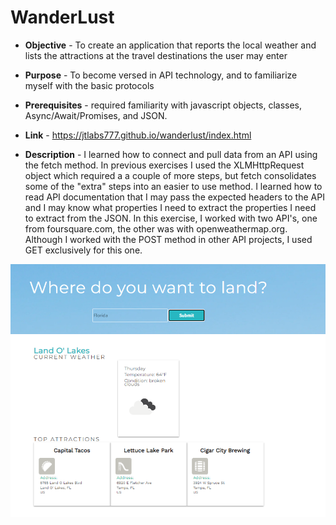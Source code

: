 # WanderLust 

* **Objective** - To create an application that reports the local weather and lists the attractions at the travel destinations the user may enter
* **Purpose**  -  To become versed in API technology, and to familiarize myself with the basic protocols
* **Prerequisites**  - required familiarity with javascript objects, classes, Async/Await/Promises, and JSON.
* **Link** - https://jtlabs777.github.io/wanderlust/index.html


* **Description** - I learned how to connect and pull data from an API using the fetch method. In previous exercises I used the XLMHttpRequest object which required a a couple of more steps, but fetch consolidates some of the "extra" steps into an easier to use method. I learned how to read API documentation that I may pass the expected headers to the API and I may know what properties I need to 
extract the properties I need to extract from the JSON. In this exercise, I worked with two API's, one from foursquare.com, the other was with openweathermap.org. Although I worked
with the POST method in other API projects, I used GET exclusively for this one. 


![Wanderlust Screenshot](images/screenshot.png)
